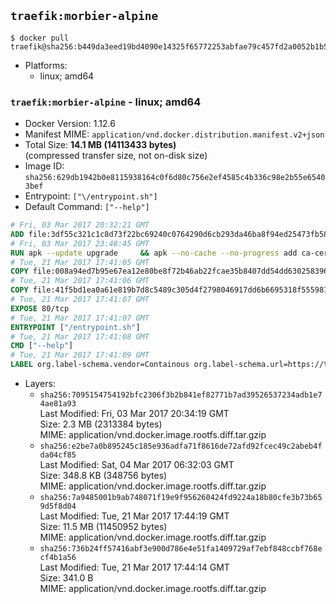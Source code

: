 ## `traefik:morbier-alpine`

```console
$ docker pull traefik@sha256:b449da3eed19bd4090e14325f65772253abfae79c457fd2a0052b1b535e6e7da
```

-	Platforms:
	-	linux; amd64

### `traefik:morbier-alpine` - linux; amd64

-	Docker Version: 1.12.6
-	Manifest MIME: `application/vnd.docker.distribution.manifest.v2+json`
-	Total Size: **14.1 MB (14113433 bytes)**  
	(compressed transfer size, not on-disk size)
-	Image ID: `sha256:629db1942b0e8115938164c0f6d80c756e2ef4585c4b336c98e2b55e65403bef`
-	Entrypoint: `["\/entrypoint.sh"]`
-	Default Command: `["--help"]`

```dockerfile
# Fri, 03 Mar 2017 20:32:21 GMT
ADD file:3df55c321c1c8d73f22bc69240c0764290d6cb293da46ba8f94ed25473fb5853 in / 
# Fri, 03 Mar 2017 23:48:45 GMT
RUN apk --update upgrade     && apk --no-cache --no-progress add ca-certificates     && rm -rf /var/cache/apk/*
# Tue, 21 Mar 2017 17:41:05 GMT
COPY file:008a94ed7b95e67ea12e80be8f72b46ab22fcae35b8407dd54dd630258396b47 in /usr/local/bin/ 
# Tue, 21 Mar 2017 17:41:06 GMT
COPY file:41f5bd1ea0a61e819b7d8c5489c305d4f2798046917dd6b6695318f555981727 in / 
# Tue, 21 Mar 2017 17:41:07 GMT
EXPOSE 80/tcp
# Tue, 21 Mar 2017 17:41:07 GMT
ENTRYPOINT ["/entrypoint.sh"]
# Tue, 21 Mar 2017 17:41:08 GMT
CMD ["--help"]
# Tue, 21 Mar 2017 17:41:09 GMT
LABEL org.label-schema.vendor=Containous org.label-schema.url=https://traefik.io org.label-schema.name=Traefik org.label-schema.description=A modern reverse-proxy org.label-schema.version=v1.2.0 org.label-schema.docker.schema-version=1.0
```

-	Layers:
	-	`sha256:7095154754192bfc2306f3b2b841ef82771b7ad39526537234adb1e74ae81a93`  
		Last Modified: Fri, 03 Mar 2017 20:34:19 GMT  
		Size: 2.3 MB (2313384 bytes)  
		MIME: application/vnd.docker.image.rootfs.diff.tar.gzip
	-	`sha256:e2be7a0b895245c185e936adfa71f8616de72afd92fcec49c2abeb4fda04cf85`  
		Last Modified: Sat, 04 Mar 2017 06:32:03 GMT  
		Size: 348.8 KB (348756 bytes)  
		MIME: application/vnd.docker.image.rootfs.diff.tar.gzip
	-	`sha256:7a9485001b9ab748071f19e9f956260424fd9224a18b80cfe3b73b659d5f8d04`  
		Last Modified: Tue, 21 Mar 2017 17:44:19 GMT  
		Size: 11.5 MB (11450952 bytes)  
		MIME: application/vnd.docker.image.rootfs.diff.tar.gzip
	-	`sha256:736b24ff57416abf3e900d786e4e51fa1409729af7ebf848ccbf768ecf4b1a56`  
		Last Modified: Tue, 21 Mar 2017 17:44:14 GMT  
		Size: 341.0 B  
		MIME: application/vnd.docker.image.rootfs.diff.tar.gzip
